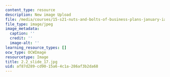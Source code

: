 ```yaml
---
content_type: resource
description: New image Upload
file: /media/courses/15-s21-nuts-and-bolts-of-business-plans-january-iap-2014/af87d289cd9015a64c1a286af3b2da68_2.2_slide_17.jpg
file_type: image/jpeg
image_metadata:
  caption: ''
  credit: ''
  image-alt: ''
learning_resource_types: []
ocw_type: OCWImage
resourcetype: Image
title: 2.2_slide_17.jpg
uid: af87d289-cd90-15a6-4c1a-286af3b2da68
---
```

